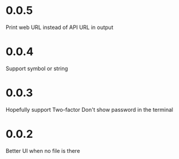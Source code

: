 # 0.0.5
Print web URL instead of API URL in output

# 0.0.4
Support symbol or string

# 0.0.3
Hopefully support Two-factor
Don't show password in the terminal

# 0.0.2
Better UI when no file is there
